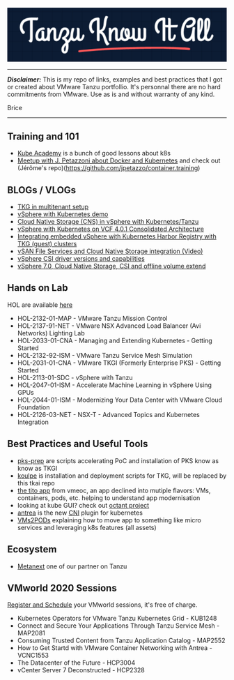 ![tkai image](images/tkia.png)

---

***Disclaimer:*** This is my repo of links, examples and best practices that I got or created about VMware Tanzu portfollio. It's personnal there are no hard commitments from VMware. Use as is and without warranty of any kind.

Brice  
  
---
  

## Training and 101
- [Kube Academy](https://kube.academy/) is a bunch of good lessons about k8s
- [Meetup with J. Petazzoni about Docker and Kubernetes](https://vmware-2019-11.container.training/#1) and check out (Jérôme's repo)(https://github.com/jpetazzo/container.training)  

## BLOGs / VLOGs
- [TKG in multitenant setup](https://tanzu.vmware.com/content/practitioners/a-closer-look-at-vmware-tanzu-kubernetes-grid-multitenant-setup)
- [vSphere with Kubernetes demo](https://www.youtube.com/watch?v=GCW4GtdCHLc)
- [Cloud Native Storage (CNS) in vSphere with Kubernetes/Tanzu](https://cormachogan.com/2020/07/21/cloud-native-storage-cns-in-vsphere-with-kubernetes-tanzu-video/)
- [vSphere with Kubernetes on VCF 4.0.1 Consolidated Architecture](https://cormachogan.com/2020/07/08/vsphere-with-kubernetes-on-vcf-4-0-1-consolidated-architecture/)
- [Integrating embedded vSphere with Kubernetes Harbor Registry with TKG (guest) clusters](https://cormachogan.com/2020/06/23/integrating-embedded-vsphere-with-kubernetes-harbor-registry-with-tkg-guest-clusters/)
- [vSAN File Services and Cloud Native Storage integration (Video)](https://cormachogan.com/2020/06/17/vsan-file-services-and-cloud-native-storage-integration/)
- [vSphere CSI driver versions and capabilities](https://cormachogan.com/2020/05/07/vsphere-csi-driver-versions-and-capabilities/)
- [vSphere 7.0, Cloud Native Storage, CSI and offline volume extend](https://cormachogan.com/2020/04/23/vsphere-7-0-cloud-native-storage-csi-and-offline-volume-extend/)

## Hands on Lab
HOL are available [here](https://labs.hol.vmware.com)
- HOL-2132-01-MAP - VMware Tanzu Mission Control
- HOL-2137-91-NET - VMware NSX Advanced Load Balancer (Avi Networks) Lighting Lab
- HOL-2033-01-CNA - Managing and Extending Kubernetes - Getting Started
- HOL-2132-92-ISM - VMware Tanzu Service Mesh Simulation
- HOL-2031-01-CNA - VMware TKGI (Formerly Enterprise PKS) - Getting Started
- HOL-2113-01-SDC - vSphere with Tanzu
- HOL-2047-01-ISM - Accelerate Machine Learning in vSphere Using GPUs
- HOL-2044-01-ISM - Modernizing Your Data Center with VMware Cloud Foundation
- HOL-2126-03-NET - NSX-T - Advanced Topics and Kubernetes Integration

## Best Practices and Useful Tools
- [pks-prep](https://github.com/bdereims/pks-prep) are scripts accelerating PoC and installation of PKS know as know as TKGI
- [koulpe](https://github.com/bdereims/koulpe) is installation and deployment scripts for TKG, will be replaced by this tkai repo
- [the tito app](https://github.com/vmeoc/Tito) from vmeoc, an app declined into mutiple flavors: VMs, containers, pods, etc. helping to understand app modernisation
- looking at kube GUI? check out [octant project](https://github.com/vmware-tanzu/octant)
- [antrea](https://github.com/vmware-tanzu/antrea) is the new [CNI](https://kubernetes.io/docs/concepts/extend-kubernetes/compute-storage-net/network-plugins/) plugin for kubernetes
- [VMs2PODs](https://github.com/bdereims/pks-prep/blob/master/k8s/VMs2PODs/VMs2Pods.pdf) explaining how to move app to something like micro services and leveraging k8s features (all assets)


## Ecosystem
- [Metanext](https://www.metanext.com/) one of our partner on Tanzu

## VMworld 2020 Sessions
[Register and Schedule](https://www.vmworld.com/en/index.html) your VMworld sessions, it's free of charge.
- Kubernetes Operators for VMware Tanzu Kubernetes Grid - KUB1248
- Connect and Secure Your Applications Through Tanzu Service Mesh - MAP2081
- Consuming Trusted Content from Tanzu Application Catalog - MAP2552
- How to Get Startd with VMware Container Networking with Antrea - VCNC1553
- The Datacenter of the Future - HCP3004
- vCenter Server 7 Deconstructed - HCP2328



